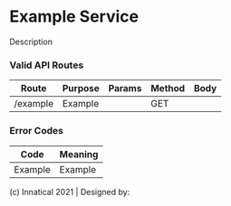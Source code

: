 # Example Service

Description

### Valid API Routes

| Route    | Purpose | Params | Method | Body |
| -------- | ------- | ------ | ------ | ---- |
| /example | Example |        | GET    |      |

### Error Codes

| Code               | Meaning      |
| ------------------ | ------------ |
| Example            | Example      |


(c) Innatical 2021 | Designed by:
